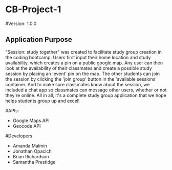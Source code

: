# CB-Project-1

#Version: 1.0.0

## Application Purpose
"Session: study together" was created to facilitate study group creation in the coding bootcamp. Users first input their home location and study availability. which creates a pin on a public google map. Any user can then look at the availability of their classmates and create a possible study session by placing an 'event' pin on the map. The other students can join the session by clicking the 'join group' button in the 'available sessions' container. And to make sure classmates know about the session, we included a chat app so classmates can message other users, whether or not they're online. All in all, it's a complete study group application that we hope helps students group up and excel!

#APIs:
- Google Maps API
- Geocode API

#Developers
- Amanda Malmin
- Jonathan Opacich
- Brian Richardson
- Samantha Prestidge
